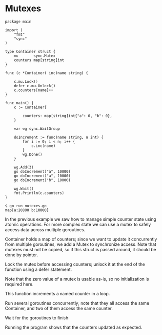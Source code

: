# Mutexes

```
package main

import (
    "fmt"
    "sync"
)

type Container struct {
    mu       sync.Mutex
    counters map[string]int
}

func (c *Container) inc(name string) {

    c.mu.Lock()
    defer c.mu.Unlock()
    c.counters[name]++
}

func main() {
    c := Container{

        counters: map[string]int{"a": 0, "b": 0},
    }

    var wg sync.WaitGroup

    doIncrement := func(name string, n int) {
        for i := 0; i < n; i++ {
            c.inc(name)
        }
        wg.Done()
    }

    wg.Add(3)
    go doIncrement("a", 10000)
    go doIncrement("a", 10000)
    go doIncrement("b", 10000)

    wg.Wait()
    fmt.Println(c.counters)
}
```
```
$ go run mutexes.go
map[a:20000 b:10000]
```
In the previous example we saw how to manage simple counter state using atomic operations. For more complex state we can use a mutex to safely access data across multiple goroutines.
	

Container holds a map of counters; since we want to update it concurrently from multiple goroutines, we add a Mutex to synchronize access. Note that mutexes must not be copied, so if this struct is passed around, it should be done by pointer.


Lock the mutex before accessing counters; unlock it at the end of the function using a defer statement.
	

Note that the zero value of a mutex is usable as-is, so no initialization is required here.
	



This function increments a named counter in a loop.
	


Run several goroutines concurrently; note that they all access the same Container, and two of them access the same counter.
	



Wait for the goroutines to finish
	


Running the program shows that the counters updated as expected.
	
